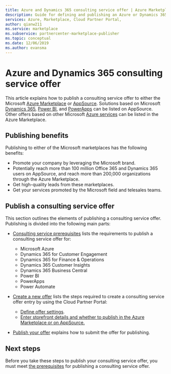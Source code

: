 ```yaml
---
title: Azure and Dynamics 365 consulting service offer | Azure Marketplace
description: Guide for defining and publishing an Azure or Dynamics 365 consulting service offer in the Cloud Partner Portal.
services: Azure, Marketplace, Cloud Partner Portal, 
author: qianw211
ms.service: marketplace
ms.subservice: partnercenter-marketplace-publisher
ms.topic: conceptual
ms.date: 12/06/2019
ms.author: evansma
---
```


# Azure and Dynamics 365 consulting service offer

This article explains how to publish a consulting service offer to either the Microsoft <a href="https://azuremarketplace.microsoft.com">Azure Marketplace</a> or <a href="https://appsource.microsoft.com">AppSource</a>. Solutions based on Microsoft <a href="https://dynamics.microsoft.com">Dynamics 365</a>, <a href="https://powerbi.microsoft.com">Power BI</a>, and <a href="https://powerapps.microsoft.com">PowerApps</a> can be listed on AppSource. Other offers based on other Microsoft <a href="https://azure.microsoft.com/services">Azure services</a> can be listed in the Azure Marketplace.

## Publishing benefits

Publishing to either of the Microsoft marketplaces has the following benefits:

- Promote your company by leveraging the Microsoft brand.
- Potentially reach more than 100 million Office 365 and Dynamics 365 users on AppSource, and reach more than 200,000 organizations through the Azure Marketplace.
- Get high-quality leads from these marketplaces.
- Get your services promoted by the Microsoft field and telesales teams.

## Publish a consulting service offer

This section outlines the elements of publishing a consulting service offer. Publishing is divided into the following main parts:

- [Consulting service prerequisites](./cpp-consulting-service-prerequisites.md) lists the requirements to publish a consulting service offer for:
 
    - Microsoft Azure
    - Dynamics 365 for Customer Engagement 
    - Dynamics 365 for Finance & Operations 
    - Dynamics 365 Customer Insights
    - Dynamics 365 Business Central 
    - Power BI 
    - PowerApps
    - Power Automate
- [Create a new offer](./cpp-consulting-service-create-offer.md) lists the steps required to create a consulting service offer entry by using the Cloud Partner Portal:
    - [Define offer settings](./cpp-consulting-service-define-offer-settings.md).
    - [Enter storefront details and whether to publish in the Azure Marketplace or on AppSource.](./cpp-consulting-service-storefront-details.md)
- [Publish your offer](./cpp-consulting-service-publish-offer.md) explains how to submit the offer for publishing.

## Next steps

Before you take these steps to publish your consulting service offer, you must meet [the prerequisites](./cpp-consulting-service-prerequisites.md) for publishing a consulting service offer.
